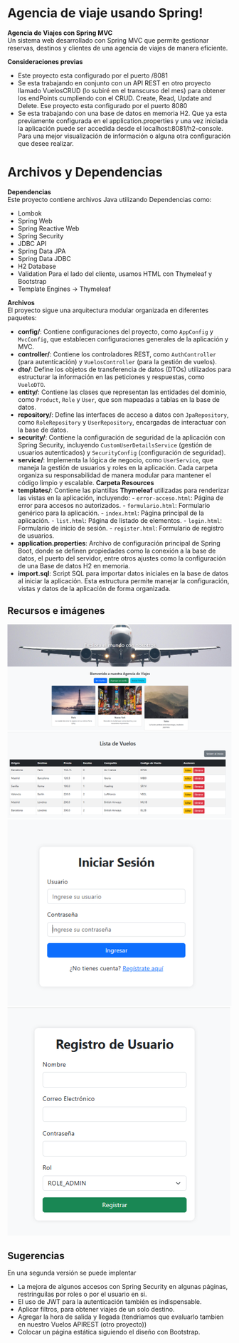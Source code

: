 # Agencia de viaje usando Spring!

**Agencia de Viajes con Spring MVC**  
Un sistema web desarrollado con Spring MVC que permite gestionar reservas, destinos y clientes de una agencia de viajes de manera eficiente.

**Consideraciones previas** 
- Este proyecto esta configurado por el puerto /8081
- Se esta trabajando en conjunto con un API REST en otro proyecto llamado VuelosCRUD (lo subiré en el transcurso del mes) para obtener los endPoints cumpliendo con el CRUD. Create, Read, Update and Delete. Ese proyecto esta configurado por el puerto 8080
- Se esta trabajando con una base de datos en memoria H2. Que ya esta previamente configurada en el application.properties y una vez iniciada la aplicación puede ser accedida desde el localhost:8081/h2-console.
Para una mejor visualización de información o alguna otra configuración que desee realizar.


# Archivos y Dependencias

**Dependencias**  
Este proyecto contiene archivos Java utilizando Dependencias como:
- Lombok
- Spring Web
- Spring Reactive Web
- Spring Security
- JDBC API
- Spring Data JPA
- Spring Data JDBC
- H2 Database
- Validation
Para el lado del cliente, usamos HTML con Thymeleaf y Bootstrap
- Template Engines -> Thymeleaf

**Archivos**  
El proyecto sigue una arquitectura modular organizada en diferentes paquetes: 
- **config/**: Contiene configuraciones del proyecto, como `AppConfig` y `MvcConfig`, que establecen configuraciones generales de la aplicación y MVC. 
- **controller/**: Contiene los controladores REST, como `AuthController` (para autenticación) y `VuelosController` (para la gestión de vuelos). 
- **dto/**: Define los objetos de transferencia de datos (DTOs) utilizados para estructurar la información en las peticiones y respuestas, como `VueloDTO`. 
- **entity/**: Contiene las clases que representan las entidades del dominio, como `Product`, `Role` y `User`, que son mapeadas a tablas en la base de datos. 
- **repository/**: Define las interfaces de acceso a datos con `JpaRepository`, como `RoleRepository` y `UserRepository`, encargadas de interactuar con la base de datos.
- **security/**: Contiene la configuración de seguridad de la aplicación con Spring Security, incluyendo `CustomUserDetailsService` (gestión de usuarios autenticados) y `SecurityConfig` (configuración de seguridad). 
- **service/**: Implementa la lógica de negocio, como `UserService`, que maneja la gestión de usuarios y roles en la aplicación. Cada carpeta organiza su responsabilidad de manera modular para mantener el código limpio y escalable.
**Carpeta Resources**
- **templates/**: Contiene las plantillas **Thymeleaf** utilizadas para renderizar las vistas en la aplicación, incluyendo: - `error-acceso.html`: Página de error para accesos no autorizados. - `formulario.html`: Formulario genérico para la aplicación. - `index.html`: Página principal de la aplicación. - `list.html`: Página de listado de elementos. - `login.html`: Formulario de inicio de sesión. - `register.html`: Formulario de registro de usuarios. 
- **application.properties**: Archivo de configuración principal de Spring Boot, donde se definen propiedades como la conexión a la base de datos, el puerto del servidor, entre otros ajustes como la configuración de una Base de datos H2 en memoria.  
- **import.sql**: Script SQL para importar datos iniciales en la base de datos al iniciar la aplicación. Esta estructura permite manejar la configuración, vistas y datos de la aplicación de forma organizada.

## Recursos e imágenes
![Home](https://github.com/nishikyr/AgenciaDeViajes/blob/master/imagenes/home.png)
![FlightList](https://github.com/nishikyr/AgenciaDeViajes/blob/master/imagenes/flightsList.png)
![Login](https://github.com/nishikyr/AgenciaDeViajes/blob/master/imagenes/login.png)
![SignUp](https://github.com/nishikyr/AgenciaDeViajes/blob/master/imagenes/register.png)

## Sugerencias

En una segunda versión se puede implentar 
- La mejora de algunos accesos con Spring Security en algunas páginas, restringuilas por roles o por el usuario en si. 
- El uso de JWT para la autenticación también es indispensable.
- Aplicar filtros, para obtener viajes de un solo destino.
- Agregar la hora de salida y llegada (tendriamos que evaluarlo tambien en nuestro Vuelos APIREST (otro proyecto))
- Colocar un página estática siguiendo el diseño con Bootstrap.

